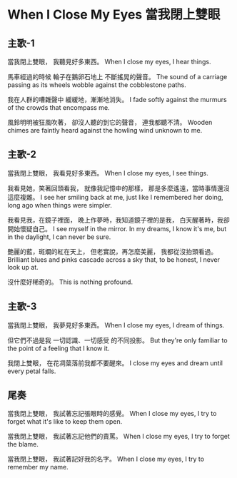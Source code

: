 # When I Close My Eyes 當我閉上雙眼

## 主歌-1

當我閉上雙眼，
我聽見好多東西。
When I close my eyes,
I hear things.

馬車經過的時候
輪子在鵝卵石地上
不斷搖晃的聲音。
The sound of a carriage passing
as its wheels wobble against
the cobblestone paths.

我在人群的嘈雜聲中
緩緩地，漸漸地消失。
I fade softly against the murmurs
of the crowds that encompass me.

風鈴明明被狂風吹著，
卻沒人聽的到它的聲音，
連我都聽不清。
Wooden chimes are faintly heard
against the howling wind
unknown to me.

## 主歌-2

當我閉上雙眼，
我看見好多東西。
When I close my eyes,
I see things.

我看見她，笑著回頭看我，
就像我記憶中的那樣，
那是多麼遙遠，當時事情還沒這麼複雜。
I see her smiling back at me,
just like I remembered her doing,
long ago when things were simpler.

我看見我，在鏡子裡面，
晚上作夢時，我知道鏡子裡的是我，
白天醒著時，我卻開始懷疑自己。
I see myself in the mirror.
In my dreams, I know it's me,
but in the daylight, I can never be sure.

艷麗的藍，斑斕的紅在天上，
但老實說，再怎麼美麗，
我都從沒抬頭看過。
Brilliant blues and pinks cascade
across a sky that, to be honest,
I never look up at.

沒什麼好稀奇的。
This is nothing profound.

## 主歌-3

當我閉上雙眼，
我夢見好多東西。
When I close my eyes,
I dream of things.

但它們不過是我
一切認識、一切感受
的不同投影。
But they're only familiar
to the point
of a feeling
that I know it.

我閉上雙眼，
在花凋葉落前我都不要醒來。
I close my eyes
and dream until every petal falls.

## 尾奏

當我閉上雙眼，
我試著忘記張眼時的感覺。
When I close my eyes,
I try to forget what it's like to keep them open.

當我閉上雙眼，
我試著忘記他們的責罵。
When I close my eyes,
I try to forget the blame.

當我閉上雙眼，
我試著記好我的名字。
When I close my eyes,
I try to remember my name.
